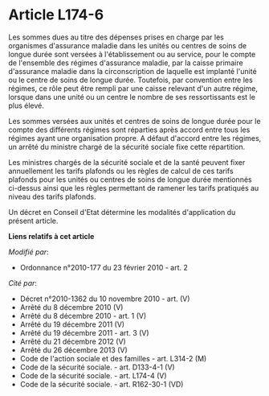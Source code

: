 # Article L174-6

Les sommes dues au titre des dépenses prises en charge par les organismes d'assurance maladie dans les unités ou centres de
soins de longue durée                   sont versées à l'établissement ou au service, pour le compte de l'ensemble des
régimes d'assurance maladie, par la caisse primaire d'assurance maladie dans la circonscription de laquelle est implanté
l'unité ou le centre de soins de longue durée. Toutefois, par convention entre les régimes, ce rôle peut être rempli par une
caisse relevant d'un autre régime, lorsque dans une unité ou un centre le nombre de ses ressortissants est le plus élevé. 

Les sommes versées aux unités et centres de soins de longue durée pour le compte des différents régimes sont réparties après
accord entre tous les régimes ayant une organisation propre. A défaut d'accord entre les régimes, un arrêté du ministre
chargé de la sécurité sociale fixe cette répartition. 

Les ministres chargés de la sécurité sociale et de la santé peuvent fixer annuellement les tarifs plafonds ou les règles de
calcul de ces tarifs plafonds pour les unités ou centres de soins de longue durée mentionnés ci-dessus ainsi que les règles
permettant de ramener les tarifs pratiqués au niveau des tarifs plafonds. 

Un décret en Conseil d'Etat détermine les modalités d'application du présent article.

**Liens relatifs à cet article**

_Modifié par_:

  - Ordonnance n°2010-177 du 23 février 2010 - art. 2

_Cité par_:

  - Décret n°2010-1362 du 10 novembre 2010 - art. (V)
  - Arrêté du 8 décembre 2010 (V)
  - Arrêté du 8 décembre 2010 - art. 1 (V)
  - Arrêté du 19 décembre 2011 (V)
  - Arrêté du 19 décembre 2011 - art. 3 (V)
  - Arrêté du 21 décembre 2012 (V)
  - Arrêté du 26 décembre 2013 (V)
  - Code de l'action sociale et des familles - art. L314-2 (M)
  - Code de la sécurité sociale. - art. D133-4-1 (V)
  - Code de la sécurité sociale. - art. L174-4 (V)
  - Code de la sécurité sociale. - art. R162-30-1 (VD)
